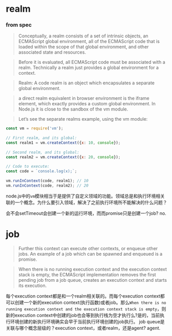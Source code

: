 # realm 

### from spec

> Conceptually, a realm consists of a set of intrinsic objects, an ECMAScript global environment, all of the ECMAScript code that is loaded within the scope of that global environment, and other associated state and resources.

> Before it is evaluated, all ECMAScript code must be associated with a realm. Technically a realm just provides a global environment for a context.

> Realm: A code realm is an object which encapsulates a separate global environment.

> a direct realm equivalent in browser environment is the iframe element, which exactly provides a custom global environment. In Node.js it is close to the sandbox of the vm module.

> Let’s see the separate realms example, using the vm module:
```javascript
const vm = require('vm');
 
// First realm, and its global:
const realm1 = vm.createContext({x: 10, console});
 
// Second realm, and its global:
const realm2 = vm.createContext({x: 20, console});
 
// Code to execute:
const code = `console.log(x);`;
 
vm.runInContext(code, realm1); // 10
vm.runInContext(code, realm2); // 20
```

node.js中的`vm`模块相当于是提供了自定义领域的功能。领域总是和执行环境相关联的一个概念。为什么要引入领域，解决了之前执行环境所不能解决的什么问题？


会不会setTimeout会创建一个新的运行环境，而而promise只是创建一个job? no.

# job

> Further this context can execute other contexts, or enqueue other jobs. An example of a job which can be spawned and enqueued is a promise.

> When there is no running execution context and the execution context stack is empty, the ECMAScript implementation removes the first pending job from a job queue, creates an execution context and starts its execution.

每个execution context都是和一个realm相关联的。而每个execution context都可以创建一个新的execution context(执行函数)或者job。那么`When there is no running execution context and the execution context stack is empty`，则新的execution context中创建的job也会等到执行栈为空才执行么?是的，当前执行环境创建的新执行环境确实会早于当前执行环境创建的job执行。
job queue是关联与哪个概念层级的？execution context，或者realm，还是agent?
agent.
